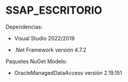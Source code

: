 # SSAP_ESCRITORIO


Dependencias:


- Visual Studio 2022/2019

- .Net Framework versión 4.7.2

Paquetes NuGet Modelo:

- OracleManagedDataAccess versión 2.19.151
